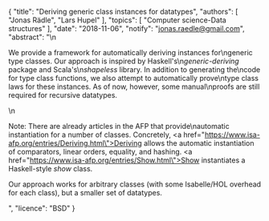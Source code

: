 {
    "title": "Deriving generic class instances for datatypes",
    "authors": [
        "Jonas Rädle",
        "Lars Hupel"
    ],
    "topics": [
        "Computer science-Data structures"
    ],
    "date": "2018-11-06",
    "notify": "jonas.raedle@gmail.com",
    "abstract": "\n<p>We provide a framework for automatically deriving instances for\ngeneric type classes. Our approach is inspired by Haskell's\n<i>generic-deriving</i> package and Scala's\n<i>shapeless</i> library.  In addition to generating the\ncode for type class functions, we also attempt to automatically prove\ntype class laws for these instances. As of now, however, some manual\nproofs are still required for recursive datatypes.</p>\n<p>Note: There are already articles in the AFP that provide\nautomatic instantiation for a number of classes. Concretely, <a href=\"https://www.isa-afp.org/entries/Deriving.html\">Deriving</a> allows the automatic instantiation of comparators, linear orders, equality, and hashing. <a href=\"https://www.isa-afp.org/entries/Show.html\">Show</a> instantiates a Haskell-style <i>show</i> class.</p><p>Our approach works for arbitrary classes (with some Isabelle/HOL overhead for each class), but a smaller set of datatypes.</p>",
    "licence": "BSD"
}